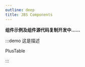 ```yaml
---
outline: deep
title: JBS Components
---
```


**组件示例及组件源代码复制开发中......**

:::demo 这是描述

PlusTable

:::